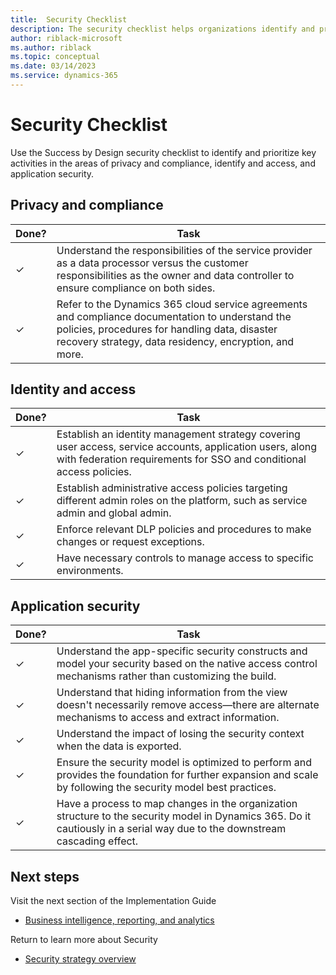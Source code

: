 ```yaml
---
title:  Security Checklist
description: The security checklist helps organizations identify and prioritize their key requirements and implementation activities in the areas of privacy and compliance, identify and access, and application security. 
author: riblack-microsoft
ms.author: riblack
ms.topic: conceptual 
ms.date: 03/14/2023
ms.service: dynamics-365
---
```


# Security Checklist

Use the Success by Design security checklist to identify and prioritize key activities in the areas of privacy and compliance, identify and access, and application security.

## Privacy and compliance

|Done?  |Task  |
|---------|---------|
|&check;|Understand the responsibilities of the service provider as a data processor versus the customer responsibilities as the owner and data controller to ensure compliance on both sides.         |
|&check;|Refer to the Dynamics 365 cloud service agreements and compliance documentation to understand the policies, procedures for handling data, disaster recovery strategy, data residency, encryption, and more.         |

## Identity and access

|Done?  |Task  |
|---------|---------|
|&check;|Establish an identity management strategy covering user access, service accounts, application users, along with federation requirements for SSO and conditional access policies.|
|&check;|Establish administrative access policies targeting different admin roles on the platform, such as service admin and global admin.|
|&check;|Enforce relevant DLP policies and procedures to make changes or request exceptions.|
|&check;|Have necessary controls to manage access to specific environments.|

## Application security

|Done?  |Task  |
|---------|---------|
|&check;|Understand the app-specific security constructs and model your security based on the native access control mechanisms rather than customizing the build.|
|&check;|Understand that hiding information from the view doesn't necessarily remove access—there are alternate mechanisms to access and extract information.|
|&check;|Understand the impact of losing the security context when the data is exported.|
|&check;|Ensure the security model is optimized to perform and provides the foundation for further expansion and scale by following the security model best practices.|
|&check;|Have a process to map changes in the organization structure to the security model in Dynamics 365. Do it cautiously in a serial way due to the downstream cascading effect.|

## Next steps

Visit the next section of the Implementation Guide

- [Business intelligence, reporting, and analytics](business-intelligence-reporting-analytics-overview.md)

Return to learn more about Security

- [Security strategy overview](security.md)

